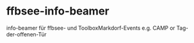 # ffbsee-info-beamer
info-beamer für ffbsee- und ToolboxMarkdorf-Events e.g. CAMP or Tag-der-offenen-Tür
